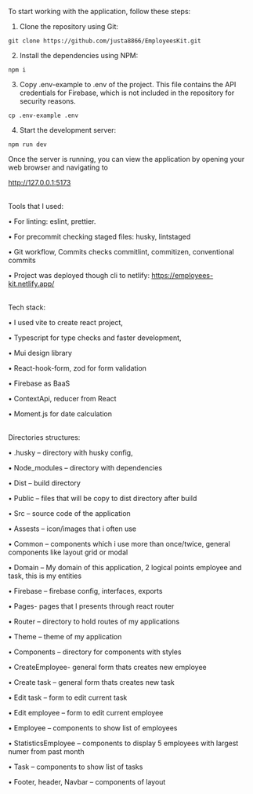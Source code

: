 To start working with the application, follow these steps:
1. Clone the repository using Git:
```
git clone https://github.com/justa8866/EmployeesKit.git
```
2. Install the dependencies using NPM:
```
npm i
```
3. Copy .env-example to .env of the project. This file contains the API credentials for Firebase, which is not included in the repository for security reasons.

```
cp .env-example .env
```

4. Start the development server:
```
npm run dev
```
Once the server is running, you can view the application by opening your web browser and navigating to 

http://127.0.0.1:5173

<br>Tools that I used: 

•	For linting: eslint,  prettier.

•	For precommit checking staged files: husky, lintstaged

•	Git workflow, Commits checks commitlint, commitizen, conventional commits

•	Project was deployed though cli to netlify: https://employees-kit.netlify.app/

<br>Tech stack:

•	I used vite to create react project,

•	Typescript for type checks and faster development,

•	Mui design library

•	React-hook-form, zod for form validation

•	Firebase as BaaS 

•	ContextApi, reducer from React

•	Moment.js for date calculation

<br>Directories structures:

•	.husky – directory with husky config,

•	Node_modules – directory with dependencies

•	Dist – build directory

•	Public – files that will be copy to dist directory after build

•	Src – source code of the application

•	Assests – icon/images that i often use

•	Common – components which i use more than once/twice, general components like layout grid or modal

•	Domain – My domain of this application, 2 logical points employee and task, this is my entities

•	Firebase – firebase config, interfaces, exports

•	Pages- pages that I presents through react router

•	Router – directory to hold routes of my applications

•	Theme – theme of my application

•	Components – directory for components with styles

•	CreateEmployee- general form thats creates new employee

•	Create task – general form thats creates new task

•	Edit task – form to edit current task

•	Edit employee – form to edit current employee

•	Employee – components to show list of employees

•	StatisticsEmployee – components to display 5 employees with largest numer from past month

•	Task – components to show list of tasks

•	Footer, header, Navbar – components of layout 




 
